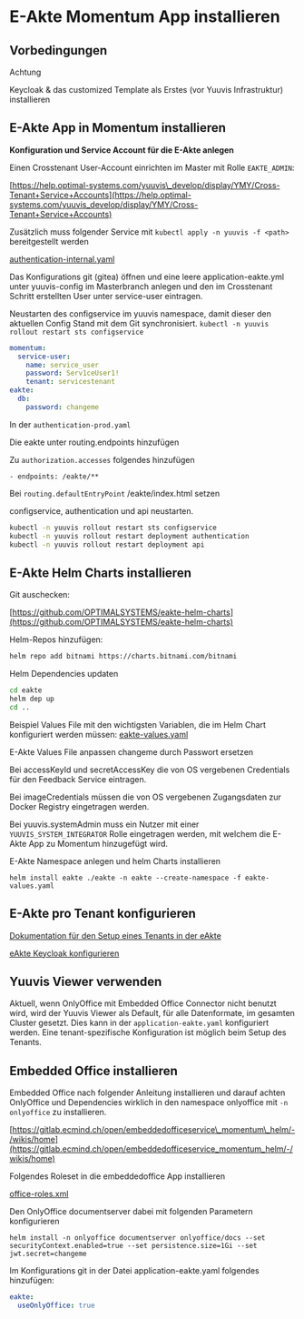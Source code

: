 # E-Akte Momentum App installieren
## Vorbedingungen

Achtung

Keycloak & das customized Template als Erstes (vor Yuuvis Infrastruktur) installieren

## E-Akte App in Momentum installieren

**Konfiguration und Service Account für die E-Akte anlegen**

Einen Crosstenant User-Account einrichten im Master mit Rolle `EAKTE_ADMIN`:

[https://help.optimal-systems.com/yuuvis\_develop/display/YMY/Cross-Tenant+Service+Accounts](https://help.optimal-systems.com/yuuvis_develop/display/YMY/Cross-Tenant+Service+Accounts)

Zusätzlich muss folgender Service mit `kubectl apply -n yuuvis -f <path>` bereitgestellt werden

[authentication-internal.yaml](/res/authentication-internal.yaml)

Das Konfigurations git (gitea) öffnen und eine leere application-eakte.yml unter yuuvis-config im Masterbranch anlegen und den im Crosstenant Schritt erstellten User unter service-user eintragen.

Neustarten des configservice im yuuvis namespace, damit dieser den aktuellen Config Stand mit dem Git synchronisiert.
`kubectl -n yuuvis rollout restart sts configservice`

```yml
momentum:
  service-user:
    name: service_user
    password: Serv1ceUser1!
    tenant: servicestenant
eakte:
  db:
    password: changeme
```

In der `authentication-prod.yaml`

Die eakte unter routing.endpoints hinzufügen

Zu `authorization.accesses` folgendes hinzufügen

`- endpoints: /eakte/**`

Bei `routing.defaultEntryPoint` /eakte/index.html setzen

configservice, authentication und api neustarten.
```bash
kubectl -n yuuvis rollout restart sts configservice
kubectl -n yuuvis rollout restart deployment authentication
kubectl -n yuuvis rollout restart deployment api
```

## E-Akte Helm Charts installieren

Git auschecken:

[https://github.com/OPTIMALSYSTEMS/eakte-helm-charts](https://github.com/OPTIMALSYSTEMS/eakte-helm-charts)

Helm-Repos hinzufügen:
```bash
helm repo add bitnami https://charts.bitnami.com/bitnami
```

Helm Dependencies updaten
```bash
cd eakte
helm dep up
cd ..
```

Beispiel Values File mit den wichtigsten Variablen, die im Helm Chart konfiguriert werden müssen:
[eakte-values.yaml](/res/eakte-values.yaml)

E-Akte Values File anpassen changeme durch Passwort ersetzen

Bei accessKeyId und secretAccessKey die von OS vergebenen Credentials für den Feedback Service eintragen.

Bei imageCredentials müssen die von OS vergebenen Zugangsdaten zur Docker Registry eingetragen werden.

Bei yuuvis.systemAdmin muss ein Nutzer mit einer `YUUVIS_SYSTEM_INTEGRATOR` Rolle eingetragen werden, mit welchem die E-Akte App zu Momentum hinzugefügt wird.

E-Akte Namespace anlegen und helm Charts installieren 

`helm install eakte ./eakte -n eakte --create-namespace -f eakte-values.yaml`

## E-Akte pro Tenant konfigurieren

[Dokumentation für den Setup eines Tenants in der eAkte](setup-eakte-tenant.md)

[eAkte Keycloak konfigurieren](setup-eakte-keycloak.md)

## Yuuvis Viewer verwenden

Aktuell, wenn OnlyOffice mit Embedded Office Connector nicht benutzt wird, wird der Yuuvis Viewer als Default, für alle Datenformate, im gesamten Cluster gesetzt. Dies kann in der `application-eakte.yaml` konfiguriert werden. Eine tenant-spezifische Konfiguration ist möglich beim Setup des Tenants.

## Embedded Office installieren

Embedded Office nach folgender Anleitung installieren
und darauf achten OnlyOffice und Dependencies wirklich in den namespace onlyoffice mit `-n onlyoffice` zu installieren.

[https://gitlab.ecmind.ch/open/embeddedofficeservice\_momentum\_helm/-/wikis/home](https://gitlab.ecmind.ch/open/embeddedofficeservice_momentum_helm/-/wikis/home)

Folgendes Roleset in die embeddedoffice App installieren

[office-roles.xml](/res/office-roles.xml)

Den OnlyOffice documentserver dabei mit folgenden Parametern konfigurieren

`helm install -n onlyoffice documentserver onlyoffice/docs --set securityContext.enabled=true --set persistence.size=1Gi --set jwt.secret=changeme`

Im Konfigurations git in der Datei application-eakte.yaml folgendes hinzufügen:

```yml
eakte:
  useOnlyOffice: true
```